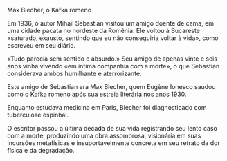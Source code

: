 Max Blecher, o Kafka romeno

Em 1936, o autor Mihail Sebastian visitou um amigo doente de cama, em uma cidade pacata no nordeste da Romênia. Ele voltou à Bucareste «saturado, exausto, sentindo que eu não conseguiria voltar à vida», como escreveu em seu diário.

«Tudo parecia sem sentido e absurdo.» Seu amigo de apenas vinte e seis anos vinha vivendo «em íntima companhia com a morte», o que Sebastian considerava ambos humilhante e aterrorizante.

Este amigo de Sebastian era Max Blecher, quem Eugène Ionesco saudou como o Kafka romeno após sua estreia literária nos anos 1930. 

Enquanto estudava medicina em Paris, Blecher foi diagnosticado com tuberculose espinhal.

O escritor passou a última década de sua vida registrando seu lento caso com a morte, produzindo uma obra assombrosa, visionária em suas incursões metafísicas e insuportavelmente concreta em seu retrato da dor física e da degradação.
